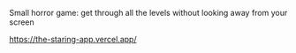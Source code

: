 Small horror game: get through all the levels without looking away from your screen

https://the-staring-app.vercel.app/
